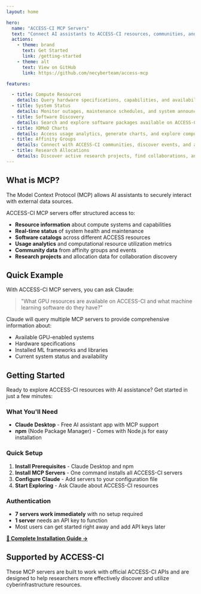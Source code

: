 ```yaml
---
layout: home

hero:
  name: "ACCESS-CI MCP Servers"
  text: "Connect AI assistants to ACCESS-CI resources, communities, and data with these Model Context Protocol servers."
  actions:
    - theme: brand
      text: Get Started
      link: /getting-started
    - theme: alt
      text: View on GitHub
      link: https://github.com/necyberteam/access-mcp

features:

  - title: Compute Resources
    details: Query hardware specifications, capabilities, and availability across ACCESS resources
  - title: System Status
    details: Monitor outages, maintenance schedules, and system announcements in real-time
  - title: Software Discovery
    details: Search and explore software packages available on ACCESS-CI resources
  - title: XDMoD Charts
    details: Access usage analytics, generate charts, and explore computational resource utilization data
  - title: Affinity Groups
    details: Connect with ACCESS-CI communities, discover events, and access knowledge base resources
  - title: Research Allocations
    details: Discover active research projects, find collaborations, and analyze resource allocation trends
---
```


## What is MCP?

The Model Context Protocol (MCP) allows AI assistants to securely interact with external data sources.  

ACCESS-CI MCP servers offer structured access to:

- **Resource information** about compute systems and capabilities
- **Real-time status** of system health and maintenance
- **Software catalogs** across different ACCESS resources
- **Usage analytics** and computational resource utilization metrics
- **Community data** from affinity groups and events
- **Research projects** and allocation data for collaboration discovery

## Quick Example

With ACCESS-CI MCP servers, you can ask Claude:

> "What GPU resources are available on ACCESS-CI and what machine learning software do they have?"

Claude will query multiple MCP servers to provide comprehensive information about:

- Available GPU-enabled systems
- Hardware specifications
- Installed ML frameworks and libraries
- Current system status and availability

## Getting Started

Ready to explore ACCESS-CI resources with AI assistance? Get started in just a few minutes:

### What You'll Need
- **Claude Desktop** - Free AI assistant app with MCP support
- **npm** (Node Package Manager) - Comes with Node.js for easy installation

### Quick Setup
1. **Install Prerequisites** - Claude Desktop and npm
2. **Install MCP Servers** - One command installs all ACCESS-CI servers  
3. **Configure Claude** - Add servers to your configuration file
4. **Start Exploring** - Ask Claude about ACCESS-CI resources

### Authentication
- **7 servers work immediately** with no setup required
- **1 server** needs an API key to function
- Most users can get started right away and add API keys later

[**📖 Complete Installation Guide →**](/getting-started)

## Supported by ACCESS-CI

These MCP servers are built to work with official ACCESS-CI APIs and are designed to help researchers more effectively discover and utilize cyberinfrastructure resources.
